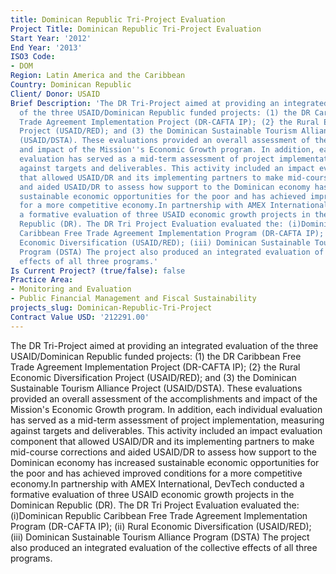 ```yaml
---
title: Dominican Republic Tri-Project Evaluation
Project Title: Dominican Republic Tri-Project Evaluation
Start Year: '2012'
End Year: '2013'
ISO3 Code:
- DOM
Region: Latin America and the Caribbean
Country: Dominican Republic
Client/ Donor: USAID
Brief Description: 'The DR Tri-Project aimed at providing an integrated evaluation
  of the three USAID/Dominican Republic funded projects: (1) the DR Caribbean Free
  Trade Agreement Implementation Project (DR-CAFTA IP); (2} the Rural Economic Diversification
  Project (USAID/RED); and (3) the Dominican Sustainable Tourism Alliance Project
  (USAID/DSTA). These evaluations provided an overall assessment of the accomplishments
  and impact of the Mission''s Economic Growth program. In addition, each individual
  evaluation has served as a mid-term assessment of project implementation, measuring
  against targets and deliverables. This activity included an impact evaluation component
  that allowed USAID/DR and its implementing partners to make mid-course corrections
  and aided USAID/DR to assess how support to the Dominican economy has increased
  sustainable economic opportunities for the poor and has achieved improved conditions
  for a more competitive economy.In partnership with AMEX International, DevTech conducted
  a formative evaluation of three USAID economic growth projects in the Dominican
  Republic (DR). The DR Tri Project Evaluation evaluated the: (i)Dominican Republic
  Caribbean Free Trade Agreement Implementation Program (DR-CAFTA IP); (ii) Rural
  Economic Diversification (USAID/RED); (iii) Dominican Sustainable Tourism Alliance
  Program (DSTA) The project also produced an integrated evaluation of the collective
  effects of all three programs.'
Is Current Project? (true/false): false
Practice Area:
- Monitoring and Evaluation
- Public Financial Management and Fiscal Sustainability
projects_slug: Dominican-Republic-Tri-Project
Contract Value USD: '212291.00'
---
```


The DR Tri-Project aimed at providing an integrated evaluation of the three USAID/Dominican Republic funded projects: (1) the DR Caribbean Free Trade Agreement Implementation Project (DR-CAFTA IP); (2} the Rural Economic Diversification Project (USAID/RED); and (3) the Dominican Sustainable Tourism Alliance Project (USAID/DSTA). These evaluations provided an overall assessment of the accomplishments and impact of the Mission's Economic Growth program. In addition, each individual evaluation has served as a mid-term assessment of project implementation, measuring against targets and deliverables. This activity included an impact evaluation component that allowed USAID/DR and its implementing partners to make mid-course corrections and aided USAID/DR to assess how support to the Dominican economy has increased sustainable economic opportunities for the poor and has achieved improved conditions for a more competitive economy.In partnership with AMEX International, DevTech conducted a formative evaluation of three USAID economic growth projects in the Dominican Republic (DR). The DR Tri Project Evaluation evaluated the: (i)Dominican Republic Caribbean Free Trade Agreement Implementation Program (DR-CAFTA IP); (ii) Rural Economic Diversification (USAID/RED); (iii) Dominican Sustainable Tourism Alliance Program (DSTA) The project also produced an integrated evaluation of the collective effects of all three programs.